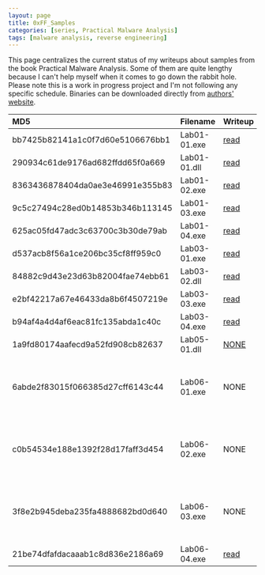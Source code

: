 ```yaml
---
layout: page
title: 0xFF_Samples
categories: [series, Practical Malware Analysis]
tags: [malware analysis, reverse engineering]
---
```


This page centralizes the current status of my writeups about samples from the book Practical Malware Analysis. Some of them are quite lengthy because I can't help myself when it comes to go down the rabbit hole. Please note this is a work in progress project and I'm not following any specific schedule. Binaries can be downloaded directly from [authors' website](https://practicalmalwareanalysis.com/labs/).

| MD5 | Filename | Writeup | comments |
|:----|:---------|:--------|:---------|
|bb7425b82141a1c0f7d60e5106676bb1|Lab01-01.exe|[read](/posts/pma-Lab01-01-part01)|Part 1/2 of Lab01-01|
|290934c61de9176ad682ffdd65f0a669|Lab01-01.dll|[read](/posts/pma-Lab01-01-part02)|Part 2/2 of Lab01-01|
|8363436878404da0ae3e46991e355b83|Lab01-02.exe|[read](/posts/pma-Lab01-02)||
|9c5c27494c28ed0b14853b346b113145|Lab01-03.exe|[read](/posts/pma-Lab01-03)||
|625ac05fd47adc3c63700c3b30de79ab|Lab01-04.exe|[read](/posts/pma-Lab01-04)||
|d537acb8f56a1ce206bc35cf8ff959c0|Lab03-01.exe|[read](/posts/pma-Lab03-01)||
|84882c9d43e23d63b82004fae74ebb61|Lab03-02.dll|[read](/posts/pma-Lab03-02)||
|e2bf42217a67e46433da8b6f4507219e|Lab03-03.exe|[read](/posts/pma-Lab03-03)||
|b94af4a4d4af6eac81fc135abda1c40c|Lab03-04.exe|[read](/posts/pma-Lab03-04)||
|1a9fd80174aafecd9a52fd908cb82637|Lab05-01.dll|[NONE](#)|work in progress|
|6abde2f83015f066385d27cff6143c44|Lab06-01.exe|NONE|Subset of Lab06-02.exe; see Lab06-04 writeup|
|c0b54534e188e1392f28d17faff3d454|Lab06-02.exe|NONE|Subset of Lab06-03.exe; see Lab06-04 writeup|
|3f8e2b945deba235fa4888682bd0d640|Lab06-03.exe|NONE|Subset of Lab06-04.exe; see dedicated writeup|
|21be74dfafdacaaab1c8d836e2186a69|Lab06-04.exe|[read](/posts/pma-Lab06-04)|All Lab06-* in one|

